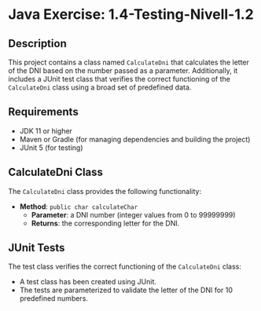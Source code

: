 # Java Exercise: 1.4-Testing-Nivell-1.2

## Description

This project contains a class named `CalculateDni` that calculates the letter of the DNI based on the number passed as a parameter. Additionally, it includes a JUnit test class that verifies the correct functioning of the `CalculateDni` class using a broad set of predefined data.

## Requirements

- JDK 11 or higher
- Maven or Gradle (for managing dependencies and building the project)
- JUnit 5 (for testing)

## CalculateDni Class

The `CalculateDni` class provides the following functionality:

- **Method**: `public char calculateChar`
  - **Parameter**: a DNI number (integer values from 0 to 99999999)
  - **Returns**: the corresponding letter for the DNI.

## JUnit Tests

The test class verifies the correct functioning of the `CalculateDni` class:

- A test class has been created using JUnit.
- The tests are parameterized to validate the letter of the DNI for 10 predefined numbers.
